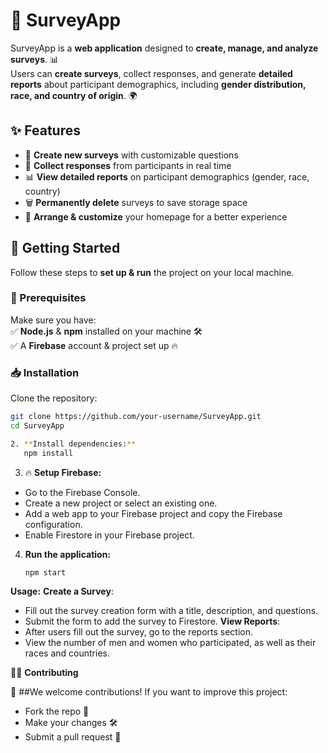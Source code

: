 # 🚀 SurveyApp  

SurveyApp is a **web application** designed to **create, manage, and analyze surveys**. 📊  
Users can **create surveys**, collect responses, and generate **detailed reports** about participant demographics, including **gender distribution, race, and country of origin**. 🌍  

## ✨ Features  
- 📝 **Create new surveys** with customizable questions  
- 📩 **Collect responses** from participants in real time  
- 📊 **View detailed reports** on participant demographics (gender, race, country)  
- 🗑️ **Permanently delete** surveys to save storage space  
- 🎨 **Arrange & customize** your homepage for a better experience  

## 🚀 Getting Started  

Follow these steps to **set up & run** the project on your local machine.  

### 📌 Prerequisites  
Make sure you have:  
✅ **Node.js** & **npm** installed on your machine 🛠️  
✅ A **Firebase** account & project set up 🔥  

### 📥 Installation  
Clone the repository:  
```sh
git clone https://github.com/your-username/SurveyApp.git
cd SurveyApp

2. **Install dependencies:**
   npm install
```
3. 🔥 **Setup Firebase:**
-   Go to the Firebase Console.
-   Create a new project or select an existing one.
-   Add a web app to your Firebase project and copy the Firebase configuration.
-   Enable Firestore in your Firebase project.

4. **Run the application:**
   ```
   npm start

**Usage:**
  **Create a Survey**:
 - Fill out the survey creation form with a title, description, and questions.
 - Submit the form to add the survey to Firestore.
  **View Reports**:
 - After users fill out the survey, go to the reports section.
 - View the number of men and women who participated, as well as their races and countries.

👨‍💻 **Contributing**

🚀 ##We welcome contributions! If you want to improve this project:

- Fork the repo 🍴
- Make your changes 🛠️
- Submit a pull request 🔄
